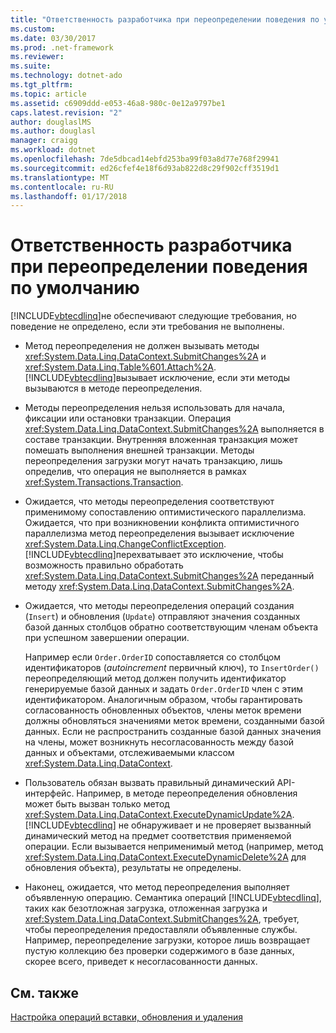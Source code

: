 ```yaml
---
title: "Ответственность разработчика при переопределении поведения по умолчанию"
ms.custom: 
ms.date: 03/30/2017
ms.prod: .net-framework
ms.reviewer: 
ms.suite: 
ms.technology: dotnet-ado
ms.tgt_pltfrm: 
ms.topic: article
ms.assetid: c6909ddd-e053-46a8-980c-0e12a9797be1
caps.latest.revision: "2"
author: douglaslMS
ms.author: douglasl
manager: craigg
ms.workload: dotnet
ms.openlocfilehash: 7de5dbcad14ebfd253ba99f03a8d77e768f29941
ms.sourcegitcommit: ed26cfef4e18f6d93ab822d8c29f902cff3519d1
ms.translationtype: MT
ms.contentlocale: ru-RU
ms.lasthandoff: 01/17/2018
---
```

# <a name="responsibilities-of-the-developer-in-overriding-default-behavior"></a>Ответственность разработчика при переопределении поведения по умолчанию
[!INCLUDE[vbtecdlinq](../../../../../../includes/vbtecdlinq-md.md)]не обеспечивают следующие требования, но поведение не определено, если эти требования не выполнены.  
  
-   Метод переопределения не должен вызывать методы <xref:System.Data.Linq.DataContext.SubmitChanges%2A> и <xref:System.Data.Linq.Table%601.Attach%2A>. [!INCLUDE[vbtecdlinq](../../../../../../includes/vbtecdlinq-md.md)]вызывает исключение, если эти методы вызываются в методе переопределения.  
  
-   Методы переопределения нельзя использовать для начала, фиксации или остановки транзакции. Операция <xref:System.Data.Linq.DataContext.SubmitChanges%2A> выполняется в составе транзакции. Внутренняя вложенная транзакция может помешать выполнения внешней транзакции. Методы переопределения загрузки могут начать транзакцию, лишь определив, что операция не выполняется в рамках <xref:System.Transactions.Transaction>.  
  
-   Ожидается, что методы переопределения соответствуют применимому сопоставлению оптимистического параллелизма. Ожидается, что при возникновении конфликта оптимистичного параллелизма метод переопределения вызывает исключение <xref:System.Data.Linq.ChangeConflictException>. [!INCLUDE[vbtecdlinq](../../../../../../includes/vbtecdlinq-md.md)]перехватывает это исключение, чтобы возможность правильно обработать <xref:System.Data.Linq.DataContext.SubmitChanges%2A> переданный методу <xref:System.Data.Linq.DataContext.SubmitChanges%2A>.  
  
-   Ожидается, что методы переопределения операций создания (`Insert`) и обновления (`Update`) отправляют значения созданных базой данных столбцов обратно соответствующим членам объекта при успешном завершении операции.  
  
     Например если `Order.OrderID` сопоставляется со столбцом идентификаторов (*autoincrement* первичный ключ), то `InsertOrder()` переопределяющий метод должен получить идентификатор генерируемые базой данных и задать `Order.OrderID` член с этим идентификатором. Аналогичным образом, чтобы гарантировать согласованность обновленных объектов, члены меток времени должны обновляться значениями меток времени, созданными базой данных. Если не распространить созданные базой данных значения на члены, может возникнуть несогласованность между базой данных и объектами, отслеживаемыми классом <xref:System.Data.Linq.DataContext>.  
  
-   Пользователь обязан вызвать правильный динамический API-интерфейс. Например, в методе переопределения обновления может быть вызван только метод <xref:System.Data.Linq.DataContext.ExecuteDynamicUpdate%2A>. [!INCLUDE[vbtecdlinq](../../../../../../includes/vbtecdlinq-md.md)] не обнаруживает и не проверяет вызванный динамический метод на предмет соответствия применяемой операции. Если вызывается неприменимый метод (например, метод <xref:System.Data.Linq.DataContext.ExecuteDynamicDelete%2A> для обновления объекта), результаты не определены.  
  
-   Наконец, ожидается, что метод переопределения выполняет объявленную операцию. Семантика операций [!INCLUDE[vbtecdlinq](../../../../../../includes/vbtecdlinq-md.md)], таких как безотложная загрузка, отложенная загрузка и <xref:System.Data.Linq.DataContext.SubmitChanges%2A>, требует, чтобы переопределения предоставляли объявленные службы. Например, переопределение загрузки, которое лишь возвращает пустую коллекцию без проверки содержимого в базе данных, скорее всего, приведет к несогласованности данных.  
  
## <a name="see-also"></a>См. также  
 [Настройка операций вставки, обновления и удаления](../../../../../../docs/framework/data/adonet/sql/linq/customizing-insert-update-and-delete-operations.md)
